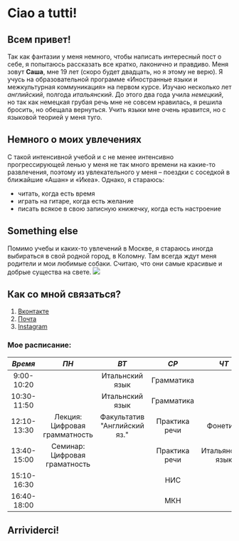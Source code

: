 # Ciao a tutti! 
## Всем привет! 
Так как фантазии у меня немного, чтобы написать интересный пост о себе, я попытаюсь рассказать все кратко, лаконично и правдиво. Меня зовут **Саша**, мне 19 лет (скоро будет двадцать, но я этому не верю). Я учусь на образовательной программе «Иностранные языки и межкультурная коммуникация» на первом курсе.  Изучаю несколько лет *английский*, полгода *итальянский*. До этого два года учила *немецкий*, но так как немецкая грубая речь мне не совсем нравилась, я решила бросить, но обещала вернуться. Учить языки мне очень нравится, но с языковой теорией у меня туго.
## Немного о моих увлечениях 
С такой интенсивной учебой и с не менее интенсивно прогрессирующей ленью у меня не так много времени на какие-то развлечения, поэтому  из увлекательного у меня – поездки с соседкой в ближайшие «Ашан» и «Икеа». 
Однако, я стараюсь:
- читать, когда есть время
- играть на гитаре, когда есть желание
- писать всякое в свою записную книжечку, когда есть настроение
## Something else 
Помимо учебы и каких-то увлечений в Москве, я стараюсь иногда выбираться в свой родной город, в Коломну. Там всегда ждут меня родители и мои любимые собаки. Считаю, что они самые красивые и добрые существа на свете. 
![](https://scontent.fhen2-1.fna.fbcdn.net/v/t1.0-9/1620641_1379736075628676_819056295_n.jpg?oh=a84ba6ce47ef4230232a42fd4cbd2095&oe=5B2231EF)
## Как со мной связаться? 
1. [Вконтакте](https://vk.com/id80312859)  
2. [Почта](alex.seregina@gmail.com) 
3. [Instagram](https://www.instagram.com/alex_seregina/) 
### Мое расписание:
*Время*|*ПН*|*ВТ*|*СР*|*ЧТ*|*ПТ*|*СБ*
:---:|:---:|:---:|:---:|:---:|:---:|:---:|
9:00-10:20| |Итальнский язык|Грамматика| | | |
10:30-11:50| |Итальнский язык|Грамматика| | | |
12:10-13:30|Лекция: Цифровая грамматность|Факультатив "Английский яз."|Практика речи|Фонетика| | |
13:40-15:00|Семинар: Цифровая граматность| |Практика речи|Итальянский язык|Лекция: МКН|Латынь| 
15:10-16:30| | |НИС| | | | 
16:40-18:00| | |МКН| | | |

## Arrividerci!

